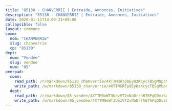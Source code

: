 ```yaml
---
title: "85130 - CHANVERRIE | Entraide, Annonces, Initiatives"
description: "85130 - CHANVERRIE | Entraide, Annonces, Initiatives"
date: 2020-01-11T14:09:21+09:00
collapsible: false
layout: commune
comm:
  nom: "CHANVERRIE"
  slug: chanverrie
  cp: "85130"
dept:
  nom: "Vendée"
  slug: vendee
  num: "85"
peerpad:
  comm:
    read_path: /r/markdown/85130_chanverrie/4XTTMGRTp8EyHzKcycTBSgMUpcMpNsrgub7cYmNZYJiGL9eCf
    write_path: /w/markdown/85130_chanverrie/4XTTMGRTp8EyHzKcycTBSgMUpcMpNsrgub7cYmNZYJiGL9eCf-K3TgTmrVN7i2dTogc5SdgD5CvVTe1ZRw5rjPqaRxWB1Fch2uLJzEkJyjURfQfZXvJGC9dLFzGU3yqamRLNUsi5dC3xwaK6DvgUm13MXqiX9p9gxEo83KoTMZeRewNAgNzU9VUF6P
  dept:
    read_path: /r/markdown/85_vendee/4XTTM9oWT3UezVT2xNaDrrh876PqDDvzbaovSPP6P6ha63Ezk
    write_path: /w/markdown/85_vendee/4XTTM9oWT3UezVT2xNaDrrh876PqDDvzbaovSPP6P6ha63Ezk-K3TgTz4T2Ao5CxcmNgKRpi6DXEbSZWgvvZNdT7V4KiJycR1vvtGLxg5iYYYKajishdNzKNazAywn7vjwqtQs859ALiENaqFJQsULDwd4rYqVPy8n3JbNCeuPxinCnetCgcSuCcyv
---
```


